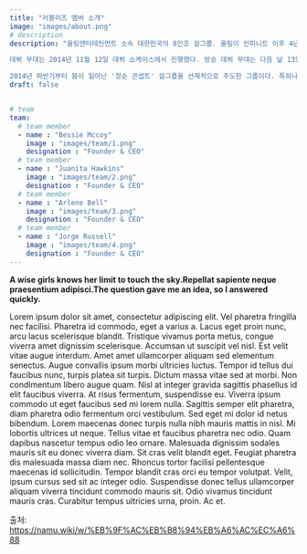 ```yaml
---
title: "러블리즈 멤버 소개"
image: "images/about.png"
# description
description: "울림엔터테인먼트 소속 대한민국의 8인조 걸그룹. 울림이 인피니트 이후 4년 만에 낸 아이돌이자 처음으로 선보인 걸그룹이다.

데뷔 무대는 2014년 11월 12일 데뷔 쇼케이스에서 진행했다. 방송 데뷔 무대는 다음 날 13일 엠 카운트다운으로 이 날부터 본격적인 활동을 시작했다. 데뷔 앨범인 《Girls' Invasion》은 같은 해 11월 17일에 발매되었다.

2014년 하반기부터 붐이 일어난 '청순 콘셉트' 걸그룹을 선제적으로 주도한 그룹이다. 특히나 자연스러움을 표방하고 귀엽고 청순한 분위기를 강조하며, 인위적인 느낌을 덜 강조하는 그룹이기 때문에 본래의 청순 콘셉트가 더 잘 드러난다."
draft: false


# team
team:
  # team member
  - name : "Bessie Mccoy"
    image : "images/team/1.png"
    designation : "Founder & CEO"
  # team member
  - name : "Juanita Hawkins"
    image : "images/team/2.png"
    designation : "Founder & CEO"
  # team member
  - name : "Arlene Bell"
    image : "images/team/3.png"
    designation : "Founder & CEO"
  # team member
  - name : "Jorge Russell"
    image : "images/team/4.png"
    designation : "Founder & CEO"
---
```


**A wise girls knows her limit to touch the sky.Repellat sapiente neque praesentium adipisci.The question gave me an idea, so I answered quickly.**

Lorem ipsum dolor sit amet, consectetur adipiscing elit. Vel pharetra fringilla nec facilisi. Pharetra id commodo, eget a varius a. Lacus eget proin nunc, arcu lacus scelerisque blandit. Tristique vivamus porta metus, congue viverra amet dignissim scelerisque. Accumsan ut suscipit vel nisl. Est velit vitae augue interdum. Amet amet ullamcorper aliquam sed elementum senectus. Augue convallis ipsum morbi ultricies luctus. Tempor id tellus dui faucibus nunc, turpis platea sit turpis.
Dictum massa vitae sed at morbi. Non condimentum libero augue quam. Nisl at integer gravida sagittis phasellus id elit faucibus viverra. At risus fermentum, suspendisse eu. Viverra ipsum commodo ut eget faucibus sed mi lorem nulla. Sagittis semper elit pharetra, diam pharetra odio fermentum orci vestibulum. Sed eget mi dolor id netus bibendum. Lorem maecenas donec turpis nulla nibh mauris mattis in nisl. Mi lobortis ultrices ut neque. Tellus vitae et faucibus pharetra nec odio. Quam dapibus nascetur tempus odio leo ornare. Malesuada dignissim sodales mauris sit eu donec viverra diam. Sit cras velit blandit eget. Feugiat pharetra dis malesuada massa diam nec.
Rhoncus tortor facilisi pellentesque maecenas id sollicitudin. Tempor blandit cras orci eu tempor volutpat. Velit, ipsum cursus sed sit ac integer odio. Suspendisse donec tellus ullamcorper aliquam viverra tincidunt commodo mauris sit. Odio vivamus tincidunt mauris cras. Curabitur tempus ultricies urna, proin. Ac et.

출처: https://namu.wiki/w/%EB%9F%AC%EB%B8%94%EB%A6%AC%EC%A6%88
